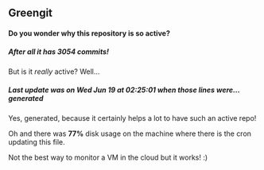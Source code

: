 ## Greengit

#### Do you wonder why this repository is so active?

##### After all it has 3054 commits!

But is it *really* active? Well...

##### Last update was on Wed Jun 19 at 02:25:01 when those lines were... generated

Yes, generated, because it certainly helps a lot to have such an active repo!

Oh and there was **77%** disk usage on the machine
where there is the cron updating this file.

Not the best way to monitor a VM in the cloud but it works! :)
